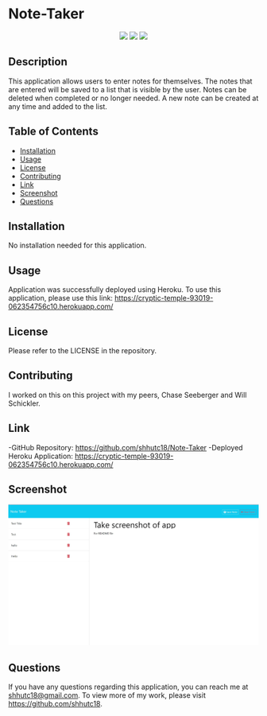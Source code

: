 # Note-Taker

<p align="center">
    <img src="https://img.shields.io/badge/Javascript-yellow" />
    <img src="https://img.shields.io/badge/-Express.js-green" />
    <img src="https://img.shields.io/badge/-CSS-red" >
</p>

## Description

This application allows users to enter notes for themselves. The notes that are entered will be saved to a list that is visible by the user. Notes can be deleted when completed or no longer needed. A new note can be created at any time and added to the list.

## Table of Contents

- [Installation](#installation)
- [Usage](#usage)
- [License](#license)
- [Contributing](#contributing)
- [Link](#link)
- [Screenshot](#screenshot)
- [Questions](#questions)

## Installation

No installation needed for this application.

## Usage

Application was successfully deployed using Heroku. To use this application, please use this link: https://cryptic-temple-93019-062354756c10.herokuapp.com/

## License

Please refer to the LICENSE in the repository.

## Contributing

I worked on this on this project with my peers, Chase Seeberger and Will Schickler.

## Link

-GitHub Repository: https://github.com/shhutc18/Note-Taker
-Deployed Heroku Application: https://cryptic-temple-93019-062354756c10.herokuapp.com/

## Screenshot 

<img src="./images/Note Taker Final.jpg">

## Questions

If you have any questions regarding this application, you can reach me at shhutc18@gmail.com. To view more of my work, please visit https://github.com/shhutc18.